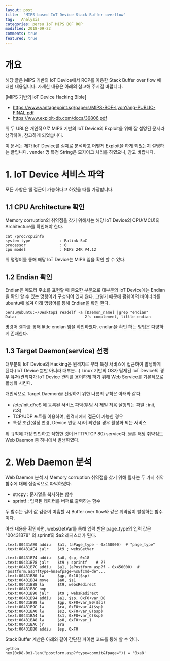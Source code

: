 ```yaml
---
layout: post
title:  "MIPS based IoT Device Stack Buffer overflow"
tag:   Analysis
categories: persu IoT MIPS BOF ROP
modified: 2018-09-22
comments: true
featured: true
---
```


# 개요
해당 글은 MIPS 기반의 IoT Device에서 ROP를 이용한 Stack Buffer over flow 에 대한 내용입니다. 자세한 내용은 아래의 참고해 주시길 바랍니다.

[MIPS 기반의 IoT Device Hacking Bible]
- https://www.vantagepoint.sg/papers/MIPS-BOF-LyonYang-PUBLIC-FINAL.pdf
- https://www.exploit-db.com/docs/36806.pdf

위 두 URL은 개인적으로 MIPS 기반의 IoT Device의 Exploit을 위해 잘 설명된 문서라 생각하여, 참고하게 되었습니다.

이 문서는 제가 IoT Device를 실제로 분석하고 어떻게 Exploit을 하게 되었는지 설명하는 글입니다. vender 명 특정 String은 모자이크 처리를 하였으니, 참고 바랍니다.

# 1. IoT Device 서비스 파악
모든 사항은 쉘 접근이 가능하다고 하였을 때를 가장합니다.

## 1.1 CPU Architecture 확인

Memory corruption의 취약점을 찾기 위해서는 해당 IoT Device의 CPU(MCU)의 Architecture를 확인해야 한다.

```
cat /proc/cpuinfo
system type             : Ralink SoC
processor               : 0
cpu model               : MIPS 24K V4.12
```

위 명령어를 통해 해당 IoT Device는 MIPS 임을 확인 할 수 있다.

## 1.2 Endian 확인

Endian은 메모리 주소를 표현할 때 중요한 부분으로 대부분의 IoT Device에는 Endian을 확인 할 수 있는 명령어가 구성되어 있지 않다.
그렇기 때문에 펌웨어의 바이너리를 ubuntu에 옮겨 아래 명령어를 통해 Endian을 확인 한다.

```
persu@ubuntu:~/Desktop$ readelf -a [Daemon_name] |grep "endian"
Data:                              2's complement, little endian
```

명령어 결과를 통해 little endian 임을 확인하였다. endian을 확인 하는 방법은 다양하게 존재한다.

## 1.3 Target Daemon(service) 선정

대부분의 IoT Device의 Hacking은 원격지로 부터 특정 서비스에 접근하여 발생하게 된다.(IoT Device 뿐만 아니라 대부분...)
Linux 기반의 OS가 탑제된 IoT Device의 경우 유저/관리자가 IoT Device 관리를 용이하게 하기 위해 Web Service를 기본적으로 활성화 시킨다.

개인적으로 Target Daemon을 선정하기 위한 나름의 규칙은 아래와 같다.
- /etc/init.d/rcS 에 등록된 서비스 파악(부팅 시 제일 처음 실행되는 파일 : init, rcS)
- TCP/UDP 포트를 이용하여, 원격지에서 접근이 가능한 경우
- 특정 조건(설정 변경, Device 연동 시)이 되었을 경우 활성화 되는 서비스

위 규칙에 가장 만만하고 적합한 것이 HTTP(TCP 80) service다. 물론 해당 취약점도 Web Daemon 중 하나에서 발생하였다.

# 2. Web Daemon 분석

Web Daemon 분석 시 Memory corruption 취약점을 찾기 위해 필자는 두 가지 취약 함수에 대해 집중적으로 파악하였다.

- strcpy : 문자열을 복사하는 함수
- sprintf : 입력된 데이터를 버퍼로 출력하는 함수

두 함수는 길이 값 검증이 미흡할 시 Buffer over flow와 같은 취약점이 발생하는 함수이다.

아래 내용을 확인하면, websGetVar를 통해 입력 받은 page_type의 입력 값은 "00431B78" 의 sprintf의 $a2 레지스터가 된다.

```
.text:00431AE0 addiu   $a1, (aPage_type - 0x450000)  # "page_type"
.text:00431AE4 jalr    $t9 ; websGetVar

.text:00431B74 addiu   $a0, $sp, 0x18
.text:00431B78 jalr    $t9 ; sprintf    # ??
.text:00431B7C addiu   $a1, (aPostform_asp?f - 0x450000)  # "postform.asp?ftype=hns&fpage=%s&fcmd=de"...
.text:00431B80 lw      $gp, 0x10($sp)
.text:00431B84 move    $a0, $s1
.text:00431B88 la      $t9, websRedirect
.text:00431B8C nop
.text:00431B90 jalr    $t9 ; websRedirect
.text:00431B94 addiu   $a1, $sp, 0xF0+var_D8
.text:00431B98 lw      $gp, 0xF0+var_E0($sp)
.text:00431B9C lw      $ra, 0xF0+var_4($sp)
.text:00431BA0 lw      $s2, 0xF0+var_8($sp)
.text:00431BA4 lw      $s1, 0xF0+var_C($sp)
.text:00431BA8 lw      $s0, 0xF0+var_1
.text:00431BAC jr      $ra
.text:00431BB0 addiu   $sp, 0xF0
```

Stack Buffer 계산은 아래와 같이 간단한 파이썬 코드를 통해 할 수 있다.

```
python
hex(0xD8-0x1-len("postform.asp?ftype=commit&fpage=")) = '0xa8'
```
